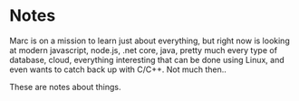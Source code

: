 # Notes

Marc is on a mission to learn just about everything, but right now is looking at modern javascript, node.js, .net core, java, pretty much every type of database, cloud, everything interesting that can be done using Linux, and even wants to catch back up with C/C++.  Not much then..

These are notes about things.
